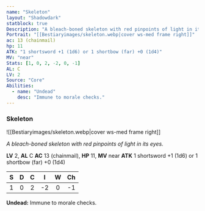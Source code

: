 ```yaml
---
name: "Skeleton"
layout: "Shadowdark"
statblock: true
Description: "A bleach-boned skeleton with red pinpoints of light in its eyes."
Portrait: "[[Bestiaryimages/skeleton.webp|cover ws-med frame right]]"
ac: 13 (chainmail)
hp: 11
ATK: "1 shortsword +1 (1d6) or 1 shortbow (far) +0 (1d4)"
MV: "near"
Stats: [1, 0, 2, -2, 0, -1]
AL: C
LV: 2
Source: "Core"
Abilities:
  - name: "Undead"
    desc: "Immune to morale checks."
---
```


### Skeleton

![[Bestiaryimages/skeleton.webp|cover ws-med frame right]]

_A bleach-boned skeleton with red pinpoints of light in its eyes._

**LV** 2, **AL** C
**AC** 13 (chainmail), **HP** 11, **MV** near
**ATK** 1 shortsword +1 (1d6) or 1 shortbow (far) +0 (1d4)

|  S  |  D  |  C  |  I  |  W  |  Ch  |
|:---:|:---:|:---:|:---:|:---:|:----:|
| 1 | 0 | 2 | -2 | 0 | -1 |

**Undead:** Immune to morale checks.

